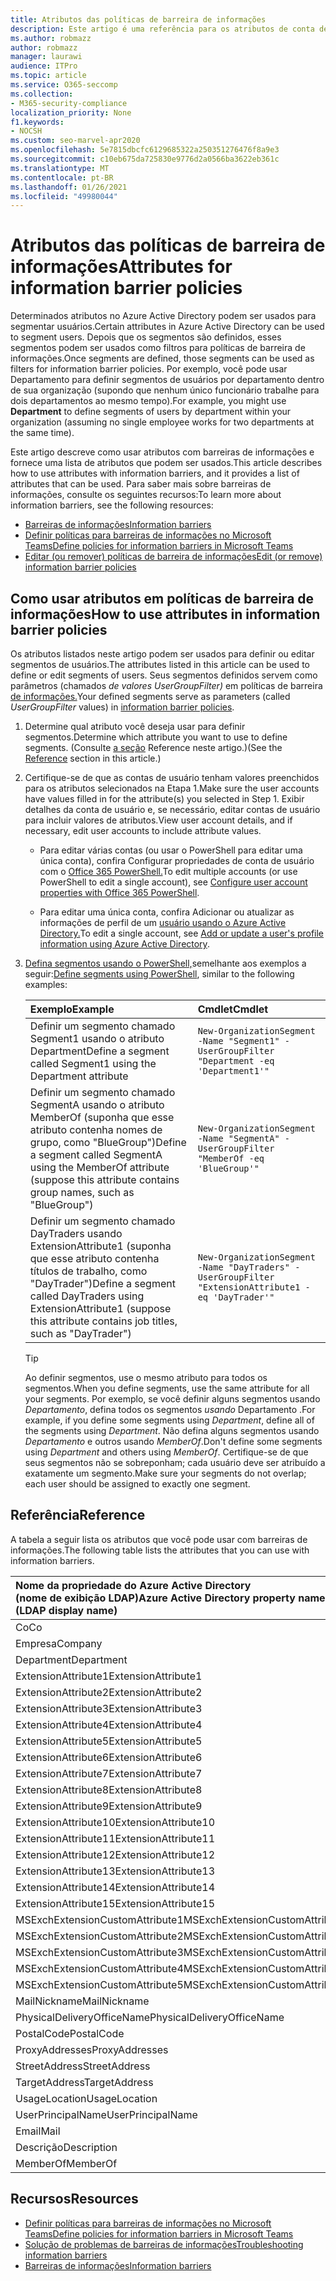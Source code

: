```yaml
---
title: Atributos das políticas de barreira de informações
description: Este artigo é uma referência para os atributos de conta de usuário do Azure Active Directory que você pode usar para definir segmentos de barreira de informações.
ms.author: robmazz
author: robmazz
manager: laurawi
audience: ITPro
ms.topic: article
ms.service: O365-seccomp
ms.collection:
- M365-security-compliance
localization_priority: None
f1.keywords:
- NOCSH
ms.custom: seo-marvel-apr2020
ms.openlocfilehash: 5e7815dbcfc6129685322a250351276476f8a9e3
ms.sourcegitcommit: c10eb675da725830e9776d2a0566ba3622eb361c
ms.translationtype: MT
ms.contentlocale: pt-BR
ms.lasthandoff: 01/26/2021
ms.locfileid: "49980044"
---
```

# <a name="attributes-for-information-barrier-policies"></a><span data-ttu-id="01d58-103">Atributos das políticas de barreira de informações</span><span class="sxs-lookup"><span data-stu-id="01d58-103">Attributes for information barrier policies</span></span>

<span data-ttu-id="01d58-104">Determinados atributos no Azure Active Directory podem ser usados para segmentar usuários.</span><span class="sxs-lookup"><span data-stu-id="01d58-104">Certain attributes in Azure Active Directory can be used to segment users.</span></span> <span data-ttu-id="01d58-105">Depois que os segmentos são definidos, esses segmentos podem ser usados como filtros para políticas de barreira de informações.</span><span class="sxs-lookup"><span data-stu-id="01d58-105">Once segments are defined, those segments can be used as filters for information barrier policies.</span></span> <span data-ttu-id="01d58-106">Por exemplo, você  pode usar Departamento para definir segmentos de usuários por departamento dentro de sua organização (supondo que nenhum único funcionário trabalhe para dois departamentos ao mesmo tempo).</span><span class="sxs-lookup"><span data-stu-id="01d58-106">For example, you might use **Department** to define segments of users by department within your organization (assuming no single employee works for two departments at the same time).</span></span>

<span data-ttu-id="01d58-107">Este artigo descreve como usar atributos com barreiras de informações e fornece uma lista de atributos que podem ser usados.</span><span class="sxs-lookup"><span data-stu-id="01d58-107">This article describes how to use attributes with information barriers, and it provides a list of attributes that can be used.</span></span> <span data-ttu-id="01d58-108">Para saber mais sobre barreiras de informações, consulte os seguintes recursos:</span><span class="sxs-lookup"><span data-stu-id="01d58-108">To learn more about information barriers, see the following resources:</span></span>

- [<span data-ttu-id="01d58-109">Barreiras de informações</span><span class="sxs-lookup"><span data-stu-id="01d58-109">Information barriers</span></span>](information-barriers.md)
- [<span data-ttu-id="01d58-110">Definir políticas para barreiras de informações no Microsoft Teams</span><span class="sxs-lookup"><span data-stu-id="01d58-110">Define policies for information barriers in Microsoft Teams</span></span>](information-barriers-policies.md)
- [<span data-ttu-id="01d58-111">Editar (ou remover) políticas de barreira de informações</span><span class="sxs-lookup"><span data-stu-id="01d58-111">Edit (or remove) information barrier policies</span></span>](information-barriers-edit-segments-policies.md)

## <a name="how-to-use-attributes-in-information-barrier-policies"></a><span data-ttu-id="01d58-112">Como usar atributos em políticas de barreira de informações</span><span class="sxs-lookup"><span data-stu-id="01d58-112">How to use attributes in information barrier policies</span></span>

<span data-ttu-id="01d58-113">Os atributos listados neste artigo podem ser usados para definir ou editar segmentos de usuários.</span><span class="sxs-lookup"><span data-stu-id="01d58-113">The attributes listed in this article can be used to define or edit segments of users.</span></span> <span data-ttu-id="01d58-114">Seus segmentos definidos servem como parâmetros (chamados *de valores UserGroupFilter)* em políticas de barreira [de informações.](information-barriers-policies.md)</span><span class="sxs-lookup"><span data-stu-id="01d58-114">Your defined segments serve as parameters (called *UserGroupFilter* values) in [information barrier policies](information-barriers-policies.md).</span></span>

1. <span data-ttu-id="01d58-115">Determine qual atributo você deseja usar para definir segmentos.</span><span class="sxs-lookup"><span data-stu-id="01d58-115">Determine which attribute you want to use to define segments.</span></span> <span data-ttu-id="01d58-116">(Consulte [a seção](#reference) Reference neste artigo.)</span><span class="sxs-lookup"><span data-stu-id="01d58-116">(See the [Reference](#reference) section in this article.)</span></span>

2. <span data-ttu-id="01d58-117">Certifique-se de que as contas de usuário tenham valores preenchidos para os atributos selecionados na Etapa 1.</span><span class="sxs-lookup"><span data-stu-id="01d58-117">Make sure the user accounts have values filled in for the attribute(s) you selected in Step 1.</span></span> <span data-ttu-id="01d58-118">Exibir detalhes da conta de usuário e, se necessário, editar contas de usuário para incluir valores de atributos.</span><span class="sxs-lookup"><span data-stu-id="01d58-118">View user account details, and if necessary, edit user accounts to include attribute values.</span></span> 

    - <span data-ttu-id="01d58-119">Para editar várias contas (ou usar o PowerShell para editar uma única conta), confira Configurar propriedades de conta de usuário com o [Office 365 PowerShell.](https://docs.microsoft.com/microsoft-365/enterprise/configure-user-account-properties-with-microsoft-365-powershell)</span><span class="sxs-lookup"><span data-stu-id="01d58-119">To edit multiple accounts (or use PowerShell to edit a single account), see [Configure user account properties with Office 365 PowerShell](https://docs.microsoft.com/microsoft-365/enterprise/configure-user-account-properties-with-microsoft-365-powershell).</span></span>

    - <span data-ttu-id="01d58-120">Para editar uma única conta, confira Adicionar ou atualizar as informações de perfil de um [usuário usando o Azure Active Directory.](https://docs.microsoft.com/azure/active-directory/fundamentals/active-directory-users-profile-azure-portal)</span><span class="sxs-lookup"><span data-stu-id="01d58-120">To edit a single account, see [Add or update a user's profile information using Azure Active Directory](https://docs.microsoft.com/azure/active-directory/fundamentals/active-directory-users-profile-azure-portal).</span></span>

3. <span data-ttu-id="01d58-121">[Defina segmentos usando o PowerShell,](information-barriers-policies.md#define-segments-using-powershell)semelhante aos exemplos a seguir:</span><span class="sxs-lookup"><span data-stu-id="01d58-121">[Define segments using PowerShell](information-barriers-policies.md#define-segments-using-powershell), similar to the following examples:</span></span>

    |<span data-ttu-id="01d58-122">**Exemplo**</span><span class="sxs-lookup"><span data-stu-id="01d58-122">**Example**</span></span>|<span data-ttu-id="01d58-123">**Cmdlet**</span><span class="sxs-lookup"><span data-stu-id="01d58-123">**Cmdlet**</span></span>|
    |:----------|:---------|
    | <span data-ttu-id="01d58-124">Definir um segmento chamado Segment1 usando o atributo Department</span><span class="sxs-lookup"><span data-stu-id="01d58-124">Define a segment called Segment1 using the Department attribute</span></span> | `New-OrganizationSegment -Name "Segment1" -UserGroupFilter "Department -eq 'Department1'"` |
    | <span data-ttu-id="01d58-125">Definir um segmento chamado SegmentA usando o atributo MemberOf (suponha que esse atributo contenha nomes de grupo, como "BlueGroup")</span><span class="sxs-lookup"><span data-stu-id="01d58-125">Define a segment called SegmentA using the MemberOf attribute (suppose this attribute contains group names, such as "BlueGroup")</span></span> | `New-OrganizationSegment -Name "SegmentA" -UserGroupFilter "MemberOf -eq 'BlueGroup'"` |
    | <span data-ttu-id="01d58-126">Definir um segmento chamado DayTraders usando ExtensionAttribute1 (suponha que esse atributo contenha títulos de trabalho, como "DayTrader")</span><span class="sxs-lookup"><span data-stu-id="01d58-126">Define a segment called DayTraders using ExtensionAttribute1 (suppose this attribute contains job titles, such as "DayTrader")</span></span> | `New-OrganizationSegment -Name "DayTraders" -UserGroupFilter "ExtensionAttribute1 -eq 'DayTrader'"` |

    > [!TIP]
    > <span data-ttu-id="01d58-127">Ao definir segmentos, use o mesmo atributo para todos os segmentos.</span><span class="sxs-lookup"><span data-stu-id="01d58-127">When you define segments, use the same attribute for all your segments.</span></span> <span data-ttu-id="01d58-128">Por exemplo, se você definir alguns segmentos usando *Departamento*, defina todos os segmentos *usando* Departamento .</span><span class="sxs-lookup"><span data-stu-id="01d58-128">For example, if you define some segments using *Department*, define all of the segments using *Department*.</span></span> <span data-ttu-id="01d58-129">Não defina alguns segmentos usando *Departamento* e outros usando *MemberOf*.</span><span class="sxs-lookup"><span data-stu-id="01d58-129">Don't define some segments using *Department* and others using *MemberOf*.</span></span> <span data-ttu-id="01d58-130">Certifique-se de que seus segmentos não se sobreponham; cada usuário deve ser atribuído a exatamente um segmento.</span><span class="sxs-lookup"><span data-stu-id="01d58-130">Make sure your segments do not overlap; each user should be assigned to exactly one segment.</span></span>

## <a name="reference"></a><span data-ttu-id="01d58-131">Referência</span><span class="sxs-lookup"><span data-stu-id="01d58-131">Reference</span></span>

<span data-ttu-id="01d58-132">A tabela a seguir lista os atributos que você pode usar com barreiras de informações.</span><span class="sxs-lookup"><span data-stu-id="01d58-132">The following table lists the attributes that you can use with information barriers.</span></span>

|<span data-ttu-id="01d58-133">**Nome da propriedade do Azure Active Directory <br/> (nome de exibição LDAP)**</span><span class="sxs-lookup"><span data-stu-id="01d58-133">**Azure Active Directory property name<br/>(LDAP display name)**</span></span>|<span data-ttu-id="01d58-134">**Nome da propriedade do Exchange**</span><span class="sxs-lookup"><span data-stu-id="01d58-134">**Exchange property name**</span></span>|
|:---------------------------------------------------------------|:-------------------------|
| <span data-ttu-id="01d58-135">Co</span><span class="sxs-lookup"><span data-stu-id="01d58-135">Co</span></span> | <span data-ttu-id="01d58-136">Co</span><span class="sxs-lookup"><span data-stu-id="01d58-136">Co</span></span> |
| <span data-ttu-id="01d58-137">Empresa</span><span class="sxs-lookup"><span data-stu-id="01d58-137">Company</span></span> | <span data-ttu-id="01d58-138">Empresa</span><span class="sxs-lookup"><span data-stu-id="01d58-138">Company</span></span> |
| <span data-ttu-id="01d58-139">Department</span><span class="sxs-lookup"><span data-stu-id="01d58-139">Department</span></span> | <span data-ttu-id="01d58-140">Department</span><span class="sxs-lookup"><span data-stu-id="01d58-140">Department</span></span> |
| <span data-ttu-id="01d58-141">ExtensionAttribute1</span><span class="sxs-lookup"><span data-stu-id="01d58-141">ExtensionAttribute1</span></span> | <span data-ttu-id="01d58-142">CustomAttribute1</span><span class="sxs-lookup"><span data-stu-id="01d58-142">CustomAttribute1</span></span> |
| <span data-ttu-id="01d58-143">ExtensionAttribute2</span><span class="sxs-lookup"><span data-stu-id="01d58-143">ExtensionAttribute2</span></span> | <span data-ttu-id="01d58-144">CustomAttribute2</span><span class="sxs-lookup"><span data-stu-id="01d58-144">CustomAttribute2</span></span> |
| <span data-ttu-id="01d58-145">ExtensionAttribute3</span><span class="sxs-lookup"><span data-stu-id="01d58-145">ExtensionAttribute3</span></span> | <span data-ttu-id="01d58-146">CustomAttribute3</span><span class="sxs-lookup"><span data-stu-id="01d58-146">CustomAttribute3</span></span> |
| <span data-ttu-id="01d58-147">ExtensionAttribute4</span><span class="sxs-lookup"><span data-stu-id="01d58-147">ExtensionAttribute4</span></span> | <span data-ttu-id="01d58-148">CustomAttribute4</span><span class="sxs-lookup"><span data-stu-id="01d58-148">CustomAttribute4</span></span> |
| <span data-ttu-id="01d58-149">ExtensionAttribute5</span><span class="sxs-lookup"><span data-stu-id="01d58-149">ExtensionAttribute5</span></span> | <span data-ttu-id="01d58-150">CustomAttribute5</span><span class="sxs-lookup"><span data-stu-id="01d58-150">CustomAttribute5</span></span> |
| <span data-ttu-id="01d58-151">ExtensionAttribute6</span><span class="sxs-lookup"><span data-stu-id="01d58-151">ExtensionAttribute6</span></span> | <span data-ttu-id="01d58-152">CustomAttribute6</span><span class="sxs-lookup"><span data-stu-id="01d58-152">CustomAttribute6</span></span> |
| <span data-ttu-id="01d58-153">ExtensionAttribute7</span><span class="sxs-lookup"><span data-stu-id="01d58-153">ExtensionAttribute7</span></span> | <span data-ttu-id="01d58-154">CustomAttribute7</span><span class="sxs-lookup"><span data-stu-id="01d58-154">CustomAttribute7</span></span> |
| <span data-ttu-id="01d58-155">ExtensionAttribute8</span><span class="sxs-lookup"><span data-stu-id="01d58-155">ExtensionAttribute8</span></span> | <span data-ttu-id="01d58-156">CustomAttribute8</span><span class="sxs-lookup"><span data-stu-id="01d58-156">CustomAttribute8</span></span> |
| <span data-ttu-id="01d58-157">ExtensionAttribute9</span><span class="sxs-lookup"><span data-stu-id="01d58-157">ExtensionAttribute9</span></span> | <span data-ttu-id="01d58-158">CustomAttribute9</span><span class="sxs-lookup"><span data-stu-id="01d58-158">CustomAttribute9</span></span> |
| <span data-ttu-id="01d58-159">ExtensionAttribute10</span><span class="sxs-lookup"><span data-stu-id="01d58-159">ExtensionAttribute10</span></span> | <span data-ttu-id="01d58-160">CustomAttribute10</span><span class="sxs-lookup"><span data-stu-id="01d58-160">CustomAttribute10</span></span> |
| <span data-ttu-id="01d58-161">ExtensionAttribute11</span><span class="sxs-lookup"><span data-stu-id="01d58-161">ExtensionAttribute11</span></span> | <span data-ttu-id="01d58-162">CustomAttribute11</span><span class="sxs-lookup"><span data-stu-id="01d58-162">CustomAttribute11</span></span> |
| <span data-ttu-id="01d58-163">ExtensionAttribute12</span><span class="sxs-lookup"><span data-stu-id="01d58-163">ExtensionAttribute12</span></span> | <span data-ttu-id="01d58-164">CustomAttribute12</span><span class="sxs-lookup"><span data-stu-id="01d58-164">CustomAttribute12</span></span> |
| <span data-ttu-id="01d58-165">ExtensionAttribute13</span><span class="sxs-lookup"><span data-stu-id="01d58-165">ExtensionAttribute13</span></span> | <span data-ttu-id="01d58-166">CustomAttribute13</span><span class="sxs-lookup"><span data-stu-id="01d58-166">CustomAttribute13</span></span> |
| <span data-ttu-id="01d58-167">ExtensionAttribute14</span><span class="sxs-lookup"><span data-stu-id="01d58-167">ExtensionAttribute14</span></span> | <span data-ttu-id="01d58-168">CustomAttribute14</span><span class="sxs-lookup"><span data-stu-id="01d58-168">CustomAttribute14</span></span> |
| <span data-ttu-id="01d58-169">ExtensionAttribute15</span><span class="sxs-lookup"><span data-stu-id="01d58-169">ExtensionAttribute15</span></span> | <span data-ttu-id="01d58-170">CustomAttribute15</span><span class="sxs-lookup"><span data-stu-id="01d58-170">CustomAttribute15</span></span> |
| <span data-ttu-id="01d58-171">MSExchExtensionCustomAttribute1</span><span class="sxs-lookup"><span data-stu-id="01d58-171">MSExchExtensionCustomAttribute1</span></span> | <span data-ttu-id="01d58-172">ExtensionCustomAttribute1</span><span class="sxs-lookup"><span data-stu-id="01d58-172">ExtensionCustomAttribute1</span></span> |
| <span data-ttu-id="01d58-173">MSExchExtensionCustomAttribute2</span><span class="sxs-lookup"><span data-stu-id="01d58-173">MSExchExtensionCustomAttribute2</span></span> | <span data-ttu-id="01d58-174">ExtensionCustomAttribute2</span><span class="sxs-lookup"><span data-stu-id="01d58-174">ExtensionCustomAttribute2</span></span> |
| <span data-ttu-id="01d58-175">MSExchExtensionCustomAttribute3</span><span class="sxs-lookup"><span data-stu-id="01d58-175">MSExchExtensionCustomAttribute3</span></span> | <span data-ttu-id="01d58-176">ExtensionCustomAttribute3</span><span class="sxs-lookup"><span data-stu-id="01d58-176">ExtensionCustomAttribute3</span></span> |
| <span data-ttu-id="01d58-177">MSExchExtensionCustomAttribute4</span><span class="sxs-lookup"><span data-stu-id="01d58-177">MSExchExtensionCustomAttribute4</span></span> | <span data-ttu-id="01d58-178">ExtensionCustomAttribute4</span><span class="sxs-lookup"><span data-stu-id="01d58-178">ExtensionCustomAttribute4</span></span> |
| <span data-ttu-id="01d58-179">MSExchExtensionCustomAttribute5</span><span class="sxs-lookup"><span data-stu-id="01d58-179">MSExchExtensionCustomAttribute5</span></span> | <span data-ttu-id="01d58-180">ExtensionCustomAttribute5</span><span class="sxs-lookup"><span data-stu-id="01d58-180">ExtensionCustomAttribute5</span></span> |
| <span data-ttu-id="01d58-181">MailNickname</span><span class="sxs-lookup"><span data-stu-id="01d58-181">MailNickname</span></span> | <span data-ttu-id="01d58-182">Alias</span><span class="sxs-lookup"><span data-stu-id="01d58-182">Alias</span></span> |
| <span data-ttu-id="01d58-183">PhysicalDeliveryOfficeName</span><span class="sxs-lookup"><span data-stu-id="01d58-183">PhysicalDeliveryOfficeName</span></span> | <span data-ttu-id="01d58-184">Office</span><span class="sxs-lookup"><span data-stu-id="01d58-184">Office</span></span> |
| <span data-ttu-id="01d58-185">PostalCode</span><span class="sxs-lookup"><span data-stu-id="01d58-185">PostalCode</span></span> | <span data-ttu-id="01d58-186">PostalCode</span><span class="sxs-lookup"><span data-stu-id="01d58-186">PostalCode</span></span> |
| <span data-ttu-id="01d58-187">ProxyAddresses</span><span class="sxs-lookup"><span data-stu-id="01d58-187">ProxyAddresses</span></span> | <span data-ttu-id="01d58-188">EmailAddresses</span><span class="sxs-lookup"><span data-stu-id="01d58-188">EmailAddresses</span></span> |
| <span data-ttu-id="01d58-189">StreetAddress</span><span class="sxs-lookup"><span data-stu-id="01d58-189">StreetAddress</span></span> | <span data-ttu-id="01d58-190">StreetAddress</span><span class="sxs-lookup"><span data-stu-id="01d58-190">StreetAddress</span></span> |
| <span data-ttu-id="01d58-191">TargetAddress</span><span class="sxs-lookup"><span data-stu-id="01d58-191">TargetAddress</span></span> | <span data-ttu-id="01d58-192">ExternalEmailAddress</span><span class="sxs-lookup"><span data-stu-id="01d58-192">ExternalEmailAddress</span></span> |
| <span data-ttu-id="01d58-193">UsageLocation</span><span class="sxs-lookup"><span data-stu-id="01d58-193">UsageLocation</span></span> | <span data-ttu-id="01d58-194">UsageLocation</span><span class="sxs-lookup"><span data-stu-id="01d58-194">UsageLocation</span></span> |
| <span data-ttu-id="01d58-195">UserPrincipalName</span><span class="sxs-lookup"><span data-stu-id="01d58-195">UserPrincipalName</span></span> | <span data-ttu-id="01d58-196">UserPrincipalName</span><span class="sxs-lookup"><span data-stu-id="01d58-196">UserPrincipalName</span></span> |
| <span data-ttu-id="01d58-197">Email</span><span class="sxs-lookup"><span data-stu-id="01d58-197">Mail</span></span> | <span data-ttu-id="01d58-198">WindowsEmailAddress</span><span class="sxs-lookup"><span data-stu-id="01d58-198">WindowsEmailAddress</span></span> |
| <span data-ttu-id="01d58-199">Descrição</span><span class="sxs-lookup"><span data-stu-id="01d58-199">Description</span></span> | <span data-ttu-id="01d58-200">Descrição</span><span class="sxs-lookup"><span data-stu-id="01d58-200">Description</span></span> |
| <span data-ttu-id="01d58-201">MemberOf</span><span class="sxs-lookup"><span data-stu-id="01d58-201">MemberOf</span></span> | <span data-ttu-id="01d58-202">MemberOfGroup</span><span class="sxs-lookup"><span data-stu-id="01d58-202">MemberOfGroup</span></span> |

## <a name="resources"></a><span data-ttu-id="01d58-203">Recursos</span><span class="sxs-lookup"><span data-stu-id="01d58-203">Resources</span></span>

- [<span data-ttu-id="01d58-204">Definir políticas para barreiras de informações no Microsoft Teams</span><span class="sxs-lookup"><span data-stu-id="01d58-204">Define policies for information barriers in Microsoft Teams</span></span>](information-barriers-policies.md)
- [<span data-ttu-id="01d58-205">Solução de problemas de barreiras de informações</span><span class="sxs-lookup"><span data-stu-id="01d58-205">Troubleshooting information barriers</span></span>](information-barriers-troubleshooting.md)
- [<span data-ttu-id="01d58-206">Barreiras de informações</span><span class="sxs-lookup"><span data-stu-id="01d58-206">Information barriers</span></span>](information-barriers.md)
